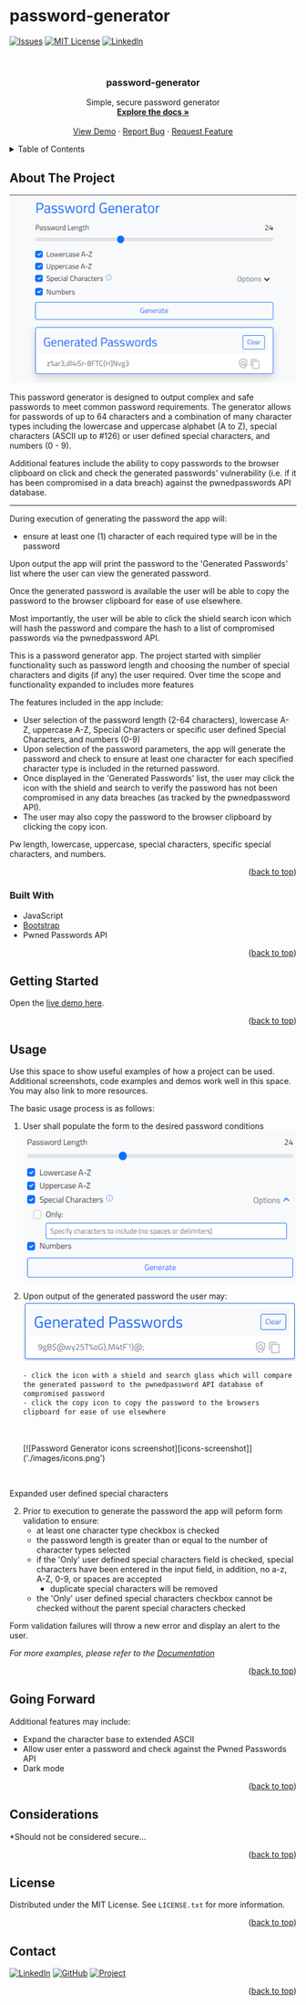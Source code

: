 # password-generator

[![Issues][issues-shield]][issues-url]
[![MIT License][license-shield]][license-url]
[![LinkedIn][linkedin-shield]][linkedin-url]

<!-- PROJECT LOGO -->
<br />
<div align="center">

<h3 align="center">password-generator</h3>

  <p align="center">
    Simple, secure password generator
    <br />
    <a href="https://github.com/mike-uffelman/password-generator"><strong>Explore the docs »</strong></a>
    <br />
    <br />
    <a href="https://github.com/mike-uffelman/password-generator">View Demo</a>
    ·
    <a href="https://github.com/mike-uffelman/password-generator/issues">Report Bug</a>
    ·
    <a href="https://github.com/mike-uffelman/password-generator/issues">Request Feature</a>
  </p>
</div>

<!-- TABLE OF CONTENTS -->
<details>
  <summary>Table of Contents</summary>
  <ol>
    <li>
      <a href="#about-the-project">About The Project</a>
      <ul>
        <li><a href="#built-with">Built With</a></li>
      </ul>
    </li>
    <li><a href="#getting-started">Getting Started</a></li>
    <li><a href="#usage">Usage</a></li>
    <li><a href="#going-forward">Going Forward</a></li>
    <li><a href="#considerations">Considerations</a></li>
    <li><a href="#license">License</a></li>
    <li><a href="#contact">Contact</a></li>
  </ol>
</details>

<!-- ABOUT THE PROJECT -->

## About The Project

[![Product Name Screen Shot][product-screenshot]]('./images/readme-main.png')

This password generator is designed to output complex and safe passwords to meet common password requirements. The generator allows for passwords of up to 64 characters and a combination of many character types including the lowercase and uppercase alphabet (A to Z), special characters (ASCII up to #126) or user defined special characters, and numbers (0 - 9).

Additional features include the ability to copy passwords to the browser clipboard on click and check the generated passwords' vulnerability (i.e. if it has been compromised in a data breach) against the pwnedpasswords API database.

<hr>
During execution of generating the password the app will:

- ensure at least one (1) character of each required type will be in the password

Upon output the app will print the password to the 'Generated Passwords' list where the user can view the generated password.

Once the generated password is available the user will be able to copy the password to the browser clipboard for ease of use elsewhere.

Most importantly, the user will be able to click the shield search icon which will hash the password and compare the hash to a list of compromised passwords via the pwnedpassword API.

This is a password generator app. The project started with simplier functionality such as password length and choosing the number of special characters and digits (if any) the user required. Over time the scope and functionality expanded to includes more features

The features included in the app include:

- User selection of the password length (2-64 characters), lowercase A-Z, uppercase A-Z, Special Characters or specific user defined Special Characters, and numbers (0-9)
- Upon selection of the password parameters, the app will generate the password and check to ensure at least one character for each specified character type is included in the returned password.
- Once displayed in the 'Generated Passwords' list, the user may click the icon with the shield and search to verify the password has not been compromised in any data breaches (as tracked by the pwnedpassword API).
- The user may also copy the password to the browser clipboard by clicking the copy icon.

Pw length, lowercase, uppercase, special characters, specific special characters, and numbers.

<p align="right">(<a href="#top">back to top</a>)</p>

### Built With

- JavaScript
- [Bootstrap](https://getbootstrap.com)
- Pwned Passwords API

<p align="right">(<a href="#top">back to top</a>)</p>

<!-- GETTING STARTED -->

## Getting Started

Open the [live demo here](link).

<p align="right">(<a href="#top">back to top</a>)</p>

<!-- USAGE EXAMPLES -->

## Usage

Use this space to show useful examples of how a project can be used. Additional screenshots, code examples and demos work well in this space. You may also link to more resources.

The basic usage process is as follows:

1.  User shall populate the form to the desired password conditions
    <br>
    [![Password Generator form screenshot][form-screenshot]]('./images/form.png')

2.  Upon output of the generated password the user may:
    [![Password Generator ouput screenshot][item-screenshot]]('./images/pwItem.png')

        - click the icon with a shield and search glass which will compare the generated password to the pwnedpassword API database of compromised password
        - click the copy icon to copy the password to the browsers clipboard for ease of use elsewhere

    <br>
    <br>
    [![Password Generator icons screenshot][icons-screenshot]]('./images/icons.png')

<br>

Expanded user defined special characters

2. Prior to execution to generate the password the app will peform form validation to ensure:
   - at least one character type checkbox is checked
   - the password length is greater than or equal to the number of character types selected
   - if the 'Only' user defined special characters field is checked, special characters have been entered in the input field, in addition, no a-z, A-Z, 0-9, or spaces are accepted
     - duplicate special characters will be removed
   - the 'Only' user defined special characters checkbox cannot be checked without the parent special characters checked

Form validation failures will throw a new error and display an alert to the user.

_For more examples, please refer to the [Documentation](https://example.com)_

<p align="right">(<a href="#top">back to top</a>)</p>

## Going Forward

Additional features may include:

- Expand the character base to extended ASCII
- Allow user enter a password and check against the Pwned Passwords API
- Dark mode

<p align="right">(<a href="#top">back to top</a>)</p>

## Considerations

\*Should not be considered secure...

<p align="right">(<a href="#top">back to top</a>)</p>

<!-- LICENSE -->

## License

Distributed under the MIT License. See `LICENSE.txt` for more information.

<p align="right">(<a href="#top">back to top</a>)</p>

<!-- CONTACT -->

## Contact

[![LinkedIn][linkedin-shield]][linkedin-url]
[![GitHub][github-shield]][github-url]
[![Project][project-shield]][project-repo]

<p align="right">(<a href="#top">back to top</a>)</p>

[issues-shield]: https://img.shields.io/github/issues/mike-uffelman/password-generator.svg?style=for-the-badge
[issues-url]: https://github.com/mike-uffelman/password-generator/issues
[license-shield]: https://img.shields.io/github/license/mike-uffelman/password-generator.svg?style=for-the-badge
[license-url]: https://github.com/mike-uffelman/password-generator/blob/master/LICENSE.txt
[linkedin-shield]: https://img.shields.io/badge/LinkedIn-profile-blue
[linkedin-url]: https://www.linkedin.com/in/michael-uffelman-34289521/
[product-screenshot]: images/readme-main.png
[form-screenshot]: images/form.png
[item-screenshot]: images/pwItem.png
[icons-screenshot]: images/icons.png
[github-url]: https://github.com/mike-uffelman
[github-shield]: https://img.shields.io/badge/GitHub-profle-orange
[project-shield]: https://img.shields.io/badge/GitHub-repo-gray?color=#6cc644
[project-repo]: https://github.com/mike-uffelman/password-generator
